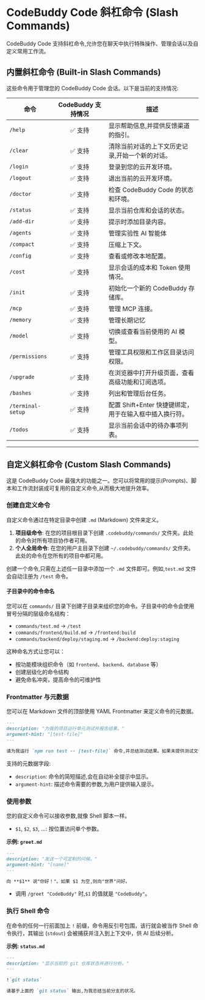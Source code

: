 # CodeBuddy Code 斜杠命令 (Slash Commands)

CodeBuddy Code 支持斜杠命令,允许您在聊天中执行特殊操作、管理会话以及自定义常用工作流。

## 内置斜杠命令 (Built-in Slash Commands)

这些命令用于管理您的 CodeBuddy Code 会话。以下是当前的支持情况:

| 命令 | CodeBuddy 支持情况 | 描述 |
| --- |:---:| --- |
| `/help` | ✅ 支持 | 显示帮助信息,并提供反馈渠道的指引。 |
| `/clear` | ✅ 支持 | 清除当前对话的上下文历史记录,开始一个新的对话。 |
| `/login` | ✅ 支持 | 登录到您的云开发环境。 |
| `/logout` | ✅ 支持 | 退出当前的云开发环境。 |
| `/doctor` | ✅ 支持 | 检查 CodeBuddy Code 的状态和环境。 |
| `/status` | ✅ 支持 | 显示当前仓库和会话的状态。 |
| `/add-dir` | ✅ 支持 | 提示时添加目录内容。 |
| `/agents` | ✅ 支持 | 管理实验性 AI 智能体 |
| `/compact`| ✅ 支持 | 压缩上下文。 |
| `/config`| ✅ 支持 | 查看或修改本地配置。 |
| `/cost` | ✅ 支持 | 显示会话的成本和 Token 使用情况。 |
| `/init` | ✅ 支持 | 初始化一个新的 CodeBuddy 存储库。 |
| `/mcp` | ✅ 支持 | 管理 MCP 连接。 |
| `/memory`| ✅ 支持 | 管理长期记忆 |
| `/model` | ✅ 支持 | 切换或查看当前使用的 AI 模型。 |
| `/permissions` | ✅ 支持 | 管理工具权限和工作区目录访问权限。 |
| `/upgrade` | ✅ 支持 | 在浏览器中打开升级页面，查看高级功能和订阅选项。 |
| `/bashes` | ✅ 支持 | 列出和管理后台任务。 |
| `/terminal-setup` | ✅ 支持 | 配置 Shift+Enter 快捷键绑定，用于在输入框中插入换行符。 |
| `/todos` | ✅ 支持 | 显示当前会话中的待办事项列表。 |

---

## 自定义斜杠命令 (Custom Slash Commands)

这是 CodeBuddy Code 最强大的功能之一。您可以将常用的提示(Prompts)、脚本和工作流封装成可复用的自定义命令,从而极大地提升效率。

### 创建自定义命令

自定义命令通过在特定目录中创建 `.md` (Markdown) 文件来定义。

1.  **项目级命令**: 在您的项目根目录下创建 `.codebuddy/commands/` 文件夹。此处的命令对所有项目协作者可用。
2.  **个人全局命令**: 在您的用户主目录下创建 `~/.codebuddy/commands/` 文件夹。此处的命令在您所有的项目中都可用。

创建一个命令,只需在上述任一目录中添加一个 `.md` 文件即可。例如,`test.md` 文件会自动注册为 `/test` 命令。

#### 子目录中的命令命名

您可以在 `commands/` 目录下创建子目录来组织您的命令。子目录中的命令会使用冒号分隔的层级命名结构：

- `commands/test.md` → `/test`
- `commands/frontend/build.md` → `/frontend:build`
- `commands/backend/deploy/staging.md` → `/backend:deploy:staging`

这种命名方式让您可以：
- 按功能模块组织命令（如 `frontend`、`backend`、`database` 等）
- 创建层级化的命令结构
- 避免命名冲突，提高命令的可维护性

### Frontmatter 与元数据

您可以在 Markdown 文件的顶部使用 YAML Frontmatter 来定义命令的元数据。

```markdown
---
description: "为我的项目运行单元测试并报告结果。"
argument-hint: "[test-file]"
---

请为我运行 `npm run test -- [test-file]` 命令,并总结测试结果。如果未提供测试文件,则运行所有测试。
```

支持的元数据字段:
*   `description`: 命令的简短描述,会在自动补全提示中显示。
*   `argument-hint`: 描述命令需要的参数,为用户提供输入提示。

### 使用参数

您的自定义命令可以接收参数,就像 Shell 脚本一样。

*   `$1`, `$2`, `$3`, ...: 按位置访问单个参数。

**示例: `greet.md`**
```markdown
---
description: "发送一个可定制的问候。"
argument-hint: "[name]"
---

向 **$1** 说"你好！"。如果 $1 为空,则向"世界"问好。
```
*   调用 `/greet "CodeBuddy"` 时,`$1` 的值就是 `"CodeBuddy"`。

### 执行 Shell 命令

在命令的任何一行前面加上 `!` 前缀，命令用反引号包围，该行就会被当作 Shell 命令执行，其输出 (`stdout`) 会被捕获并注入到上下文中，供 AI 后续分析。

**示例: `status.md`**
```markdown
---
description: "显示当前的 git 仓库状态并进行分析。"
---

!`git status`

请基于上面的 `git status` 输出,为我总结当前分支的状况。
```

